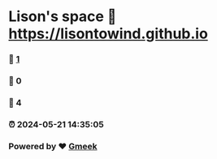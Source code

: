 # Lison's space :link: https://lisontowind.github.io 
### :page_facing_up: [1](https://lisontowind.github.io/tag.html) 
### :speech_balloon: 0 
### :hibiscus: 4 
### :alarm_clock: 2024-05-21 14:35:05 
### Powered by :heart: [Gmeek](https://github.com/Meekdai/Gmeek)
